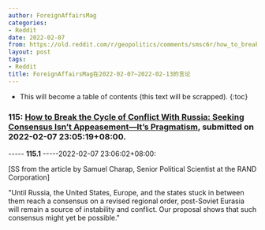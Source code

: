 ```yaml
---
author: ForeignAffairsMag
categories:
- Reddit
date: 2022-02-07
from: https://old.reddit.com/r/geopolitics/comments/smsc6r/how_to_break_the_cycle_of_conflict_with_russia/
layout: post
tags:
- Reddit
title: ForeignAffairsMag在2022-02-07~2022-02-13的言论
---
```


* This will become a table of contents (this text will be scrapped).
{:toc}

### 115: [How to Break the Cycle of Conflict With Russia: Seeking Consensus Isn’t Appeasement—It’s Pragmatism](https://old.reddit.com/r/geopolitics/comments/smsc6r/how_to_break_the_cycle_of_conflict_with_russia/), submitted on 2022-02-07 23:05:19+08:00.

----- __115.1__ -----2022-02-07 23:06:02+08:00:

\[SS from the article by Samuel Charap, Senior Political Scientist at the RAND Corporation\]

"Until Russia, the United States, Europe, and the states stuck in between them reach a consensus on a revised regional order, post-Soviet Eurasia will remain a source of instability and conflict. Our proposal shows that such consensus might yet be possible."

